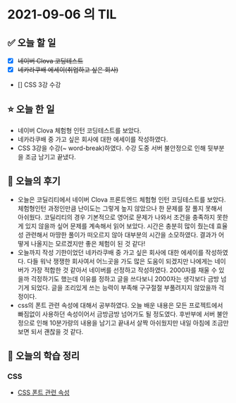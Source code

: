 # 2021-09-06 의 TIL

## ✅ 오늘 할 일

- [x] ~~네이버 Clova 코딩테스트~~
- [x] ~~네카라쿠배 에세이(취업하고 싶은 회사)~~
- [] CSS 3강 수강

## ⭐ 오늘 한 일

- 네이버 Clova 체험형 인턴 코딩테스트를 보았다.
- 네카라쿠배 중 가고 싶은 회사에 대한 에세이를 작성하였다.
- CSS 3강을 수강(~ word-break)하였다. 수강 도중 서버 불안정으로 인해 뒷부분을 조금 남기고 끝냈다.

## 💬 오늘의 후기

- 오늘은 코딜리티에서 네이버 Clova 프론트엔드 체험형 인턴 코딩테스트를 보았다. 체험형인턴 과정인만큼 난이도는 그렇게 높지 않았으나 한 문제를 잘 풀지 못해서 아쉬웠다. 코딜리티의 경우 기본적으로 영어로 문제가 나와서 조건을 충족하지 못한게 있지 않을까 싶어 문제를 계속해서 읽어 보았다. 시간은 충분히 많이 줬는데 효율성 관련해서 마땅한 풀이가 떠오르지 않아 대부분의 시간을 소모하였다. 결과가 어떻게 나올지는 모르겠지만 좋은 체험이 된 것 같다!
- 오늘까지 작성 기한이었던 네카라쿠배 중 가고 싶은 회사에 대한 에세이를 작성하였다. 다들 워낙 쟁쟁한 회사여서 어느곳을 가도 많은 도움이 되겠지만 나에게는 네이버가 가장 적합한 것 같아서 네이버를 선정하고 작성하였다. 2000자를 채울 수 있을까 걱정하기도 했는데 이유를 정하고 글을 쓰다보니 2000자는 생각보다 금방 넘기게 되었다. 글을 조리있게 쓰는 능력이 부족해 구구절절 부풀려지지 않았을까 걱정이다.
- css의 폰트 관련 속성에 대해서 공부하였다. 오늘 배운 내용은 모든 프로젝트에서 빠짐없이 사용하던 속성이어서 금방금방 넘어가도 될 정도였다. 후반부에 서버 불안정으로 인해 10분가량의 내용을 남기고 끝내서 살짝 아쉬웠지만 내일 아침에 조금만 보면 되서 괜찮을 것 같다.

## 📕 오늘의 학습 정리

### CSS

- [CSS 폰트 관련 속성](https://github.com/ksy9926/zerobase-TIL/blob/master/CSS/3.%20font.md)
